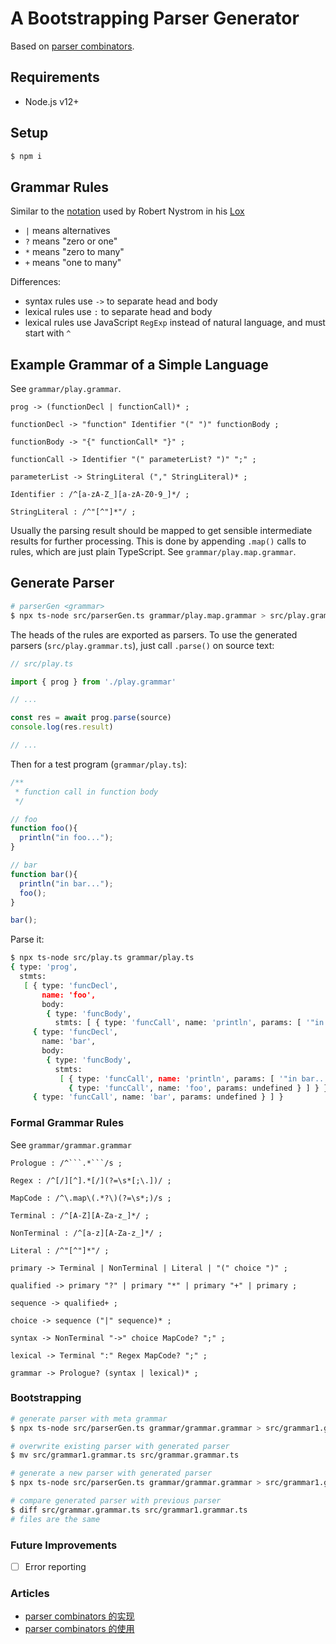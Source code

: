 # A Bootstrapping Parser Generator

Based on [parser combinators](https://en.wikipedia.org/wiki/Parser_combinator).

## Requirements
* Node.js v12+

## Setup
```bash
$ npm i
```

## Grammar Rules

Similar to the [notation](https://craftinginterpreters.com/representing-code.html#enhancing-our-notation) used by Robert Nystrom in his [Lox](https://craftinginterpreters.com/appendix-i.html)

* `|` means alternatives
* `?` means "zero or one"
* `*` means "zero to many"
* `+` means "one to many"

Differences:

* syntax rules use `->` to separate head and body
* lexical rules use `:` to separate head and body
* lexical rules use JavaScript `RegExp` instead of natural language, and must start with `^` 


## Example Grammar of a Simple Language
See `grammar/play.grammar`.

```
prog -> (functionDecl | functionCall)* ;

functionDecl -> "function" Identifier "(" ")" functionBody ;

functionBody -> "{" functionCall* "}" ;

functionCall -> Identifier "(" parameterList? ")" ";" ;

parameterList -> StringLiteral ("," StringLiteral)* ;

Identifier : /^[a-zA-Z_][a-zA-Z0-9_]*/ ;

StringLiteral : /^"[^"]*"/ ;
```

Usually the parsing result should be mapped to get sensible intermediate results for further processing. This is done by appending `.map()` calls to rules, which are just plain TypeScript. See `grammar/play.map.grammar`.

## Generate Parser

```bash
# parserGen <grammar>
$ npx ts-node src/parserGen.ts grammar/play.map.grammar > src/play.grammar.ts
```

The heads of the rules are exported as parsers. To use the generated parsers (`src/play.grammar.ts`), just call `.parse()` on source text:

```typescript
// src/play.ts

import { prog } from './play.grammar'

// ...

const res = await prog.parse(source)
console.log(res.result)

// ...
```

Then for a test program (`grammar/play.ts`):

```typescript
/**
 * function call in function body
 */

// foo
function foo(){
  println("in foo...");
}

// bar
function bar(){
  println("in bar...");
  foo();
}

bar();
```

Parse it:

```bash
$ npx ts-node src/play.ts grammar/play.ts 
{ type: 'prog',
  stmts:
   [ { type: 'funcDecl',
       name: 'foo',
       body:
        { type: 'funcBody',
          stmts: [ { type: 'funcCall', name: 'println', params: [ '"in foo..."' ] } ] } },
     { type: 'funcDecl',
       name: 'bar',
       body:
        { type: 'funcBody',
          stmts:
           [ { type: 'funcCall', name: 'println', params: [ '"in bar..."' ] },
             { type: 'funcCall', name: 'foo', params: undefined } ] } },
     { type: 'funcCall', name: 'bar', params: undefined } ] }
```

### Formal Grammar Rules

See `grammar/grammar.grammar`

```
Prologue : /^```.*```/s ;

Regex : /^[/][^].*[/](?=\s*[;\.])/ ;

MapCode : /^\.map\(.*?\)(?=\s*;)/s ;

Terminal : /^[A-Z][A-Za-z_]*/ ;

NonTerminal : /^[a-z][A-Za-z_]*/ ;

Literal : /^"[^"]*"/ ;

primary -> Terminal | NonTerminal | Literal | "(" choice ")" ;

qualified -> primary "?" | primary "*" | primary "+" | primary ;

sequence -> qualified+ ;

choice -> sequence ("|" sequence)* ;

syntax -> NonTerminal "->" choice MapCode? ";" ;

lexical -> Terminal ":" Regex MapCode? ";" ;

grammar -> Prologue? (syntax | lexical)* ;
```

### Bootstrapping
```bash
# generate parser with meta grammar
$ npx ts-node src/parserGen.ts grammar/grammar.grammar > src/grammar1.grammar.ts

# overwrite existing parser with generated parser
$ mv src/grammar1.grammar.ts src/grammar.grammar.ts

# generate a new parser with generated parser
$ npx ts-node src/parserGen.ts grammar/grammar.grammar > src/grammar1.grammar.ts

# compare generated parser with previous parser
$ diff src/grammar.grammar.ts src/grammar1.grammar.ts
# files are the same
```

### Future Improvements
- [ ] Error reporting

### Articles
* [parser combinators 的实现](https://qszhu.github.io/2021/08/22/parser-combinators.html)
* [parser combinators 的使用](https://qszhu.github.io/2021/09/07/parsing-misc.html)